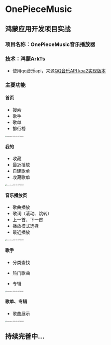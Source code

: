 # OnePieceMusic

## 鸿蒙应用开发项目实战

### 项目名称：OnePieceMusic音乐播放器

### 技术：鸿蒙ArkTs

- 使用qq音乐api，来源[QQ音乐API koa2实现版本](https://rain120.github.io/qq-music-api/#/?id=获取歌手信息)

### 主要功能

#### 首页

- 搜索
- 歌手
- 歌单
- 排行榜

<img src="C:\Users\路飞\Pictures\Screenshot_2025-05-28T141948.png" alt="Screenshot_2025-05-28T141948" style="zoom: 25%;" />

#### 我的

- 收藏
- 最近播放
- 自建歌单
- 收藏歌单

<img src="C:\Users\路飞\Pictures\Screenshot_2025-05-28T142508.png" alt="Screenshot_2025-05-28T142508" style="zoom: 25%;" />

#### 音乐播放页

- 歌曲播放
- 歌词（滚动、跳转）
- 上一首、下一首
- 播放模式选择
- 最近播放

<img src="C:\Users\路飞\Pictures\Screenshot_2025-05-28T142708.png" alt="Screenshot_2025-05-28T142708" style="zoom:25%;" />

#### 歌手

- 分类查找

- 热门歌曲
- 专辑

<img src="C:\Users\路飞\Pictures\Screenshot_2025-05-28T142901.png" alt="Screenshot_2025-05-28T142901" style="zoom:25%;" />

#### 歌单、专辑

- 歌曲展示

<img src="C:\Users\路飞\Pictures\Screenshot_2025-05-28T143008.png" alt="Screenshot_2025-05-28T143008" style="zoom:25%;" />

## 持续完善中...
